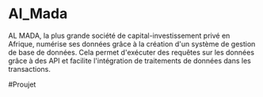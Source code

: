 # Al_Mada
AL MADA, la plus grande société de capital-investissement privé en Afrique, numérise ses données grâce à la création d'un système de gestion de base de données. Cela permet d'exécuter des requêtes sur les données grâce à des API et facilite l'intégration de traitements de données dans les transactions.

#Proujet 
